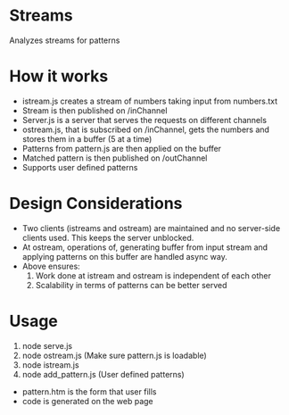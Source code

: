 Streams
=======
Analyzes streams for patterns

How it works
============
- istream.js creates a stream of numbers taking input from numbers.txt
- Stream is then published on /inChannel
- Server.js is a server that serves the requests on different channels
- ostream.js, that is subscribed on /inChannel, gets the numbers and stores them in a buffer (5 at a time)
- Patterns from pattern.js are then applied on the buffer
- Matched pattern is then published on /outChannel
- Supports user defined patterns

Design Considerations
=====================
- Two clients (istreams and ostream) are maintained and no server-side clients used. This keeps the server unblocked.
- At ostream, operations of, generating buffer from input stream and applying patterns on this buffer are handled async way.
- Above ensures:
	1. Work done at istream and ostream is independent of each other
	2. Scalability in terms of patterns can be better served

Usage
=====
1. node serve.js
2. node ostream.js (Make sure pattern.js is loadable)
3. node istream.js
4. node add_pattern.js (User defined patterns)
- pattern.htm is the form that user fills
- code is generated on the web page
